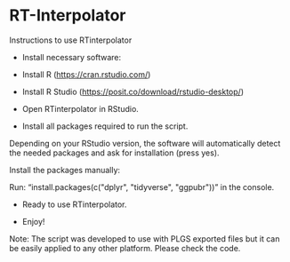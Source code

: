 # RT-Interpolator

Instructions to use RTinterpolator 

 

- Install necessary software: 

- Install R (https://cran.rstudio.com/) 

- Install R Studio (https://posit.co/download/rstudio-desktop/) 

- Open RTinterpolator in RStudio. 

- Install all packages required to run the script. 

Depending on your RStudio version, the software will automatically detect the needed packages and ask for installation (press yes). 

Install the packages manually: 

Run: “install.packages(c("dplyr", "tidyverse", "ggpubr"))” in the console.  

- Ready to use RTinterpolator. 

- Enjoy!

Note: The script was developed to use with PLGS exported files but it can be easily applied to any other platform. Please check the code.
